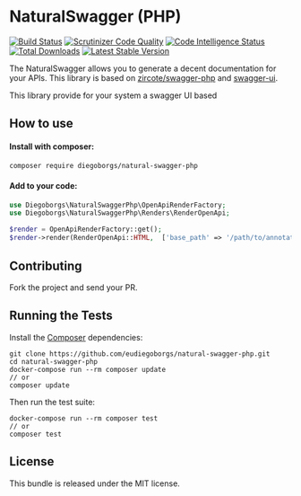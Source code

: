 # NaturalSwagger (PHP) 

[![Build Status](https://img.shields.io/github/workflow/status/eudiegoborgs/natural-swagger-php/CI?style=flat-square)](https://github.com/eudiegoborgs/natural-swagger-php/actions?query=workflow:CI) 
[![Scrutinizer Code Quality](https://scrutinizer-ci.com/g/eudiegoborgs/natural-swagger-php/badges/quality-score.png?b=main)](https://scrutinizer-ci.com/g/eudiegoborgs/natural-swagger-php/?branch=main)
[![Code Intelligence Status](https://scrutinizer-ci.com/g/eudiegoborgs/natural-swagger-php/badges/code-intelligence.svg?b=main)](https://scrutinizer-ci.com/code-intelligence)
[![Total Downloads](https://img.shields.io/packagist/dt/eudiegoborgs/natural-swagger-php.svg)](https://packagist.org/packages/eudiegoborgs/natural-swagger-php)
[![Latest Stable Version](https://poser.pugx.org/diegoborgs/natural-swagger-php/v/stable)](https://packagist.org/packages/diegoborgs/natural-swagger-php)

The NaturalSwagger allows you to generate a decent documentation for your APIs. This library is based on [zircote/swagger-php](https://github.com/zircote/swagger-php) and [swagger-ui](https://github.com/swagger-api/swagger-ui).

This library provide for your system a swagger UI based 

## How to use

#### Install with composer:
```sh
composer require diegoborgs/natural-swagger-php
```

#### Add to your code:
```php
use Diegoborgs\NaturalSwaggerPhp\OpenApiRenderFactory;
use Diegoborgs\NaturalSwaggerPhp\Renders\RenderOpenApi;

$render = OpenApiRenderFactory::get();
$render->render(RenderOpenApi::HTML,  ['base_path' => '/path/to/annotations']);
```

## Contributing

Fork the project and send your PR.

## Running the Tests

Install the [Composer](http://getcomposer.org/) dependencies:
```
git clone https://github.com/eudiegoborgs/natural-swagger-php.git
cd natural-swagger-php
docker-compose run --rm composer update 
// or
composer update
```

Then run the test suite:
```
docker-compose run --rm composer test 
// or
composer test
```

## License

This bundle is released under the MIT license.